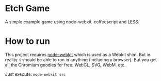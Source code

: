 # Etch Game
A simple example game using node-webkit, coffeescript and LESS.

# How to run
This project requires [node-webkit][nw] which is used as a Webkit shim. But in reality it should be able
to run in anything (including a browser). But you get all the Chromium goodies for free: WebGL, SVG, 
WebM, etc.

Just execute:
`node-webkit src`

[nw]: https://github.com/rogerwang/node-webkit "Node Webkit"
